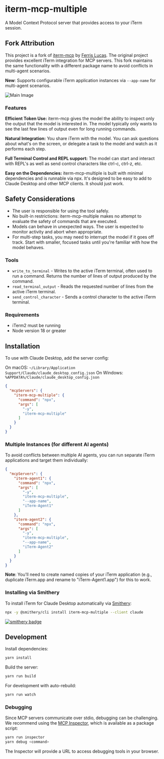 # iterm-mcp-multiple 
A Model Context Protocol server that provides access to your iTerm session.

## Fork Attribution
This project is a fork of [iterm-mcp](https://github.com/ferrislucas/iterm-mcp) by [Ferris Lucas](https://github.com/ferrislucas). The original project provides excellent iTerm integration for MCP servers. This fork maintains the same functionality with a different package name to avoid conflicts in multi-agent scenarios.

**New**: Supports configurable iTerm application instances via `--app-name` for multi-agent scenarios.

![Main Image](.github/images/demo.gif)

### Features

**Efficient Token Use:** iterm-mcp gives the model the ability to inspect only the output that the model is interested in. The model typically only wants to see the last few lines of output even for long running commands. 

**Natural Integration:** You share iTerm with the model. You can ask questions about what's on the screen, or delegate a task to the model and watch as it performs each step.

**Full Terminal Control and REPL support:** The model can start and interact with REPL's as well as send control characters like ctrl-c, ctrl-z, etc.

**Easy on the Dependencies:** iterm-mcp-multiple is built with minimal dependencies and is runnable via npx. It's designed to be easy to add to Claude Desktop and other MCP clients. It should just work.


## Safety Considerations

* The user is responsible for using the tool safely.
* No built-in restrictions: iterm-mcp-multiple makes no attempt to evaluate the safety of commands that are executed.
* Models can behave in unexpected ways. The user is expected to monitor activity and abort when appropriate.
* For multi-step tasks, you may need to interrupt the model if it goes off track. Start with smaller, focused tasks until you're familiar with how the model behaves. 

### Tools
- `write_to_terminal` - Writes to the active iTerm terminal, often used to run a command. Returns the number of lines of output produced by the command.
- `read_terminal_output` - Reads the requested number of lines from the active iTerm terminal.
- `send_control_character` - Sends a control character to the active iTerm terminal.

### Requirements

* iTerm2 must be running
* Node version 18 or greater


## Installation

To use with Claude Desktop, add the server config:

On macOS: `~/Library/Application Support/Claude/claude_desktop_config.json`
On Windows: `%APPDATA%/Claude/claude_desktop_config.json`

```json
{
  "mcpServers": {
    "iterm-mcp-multiple": {
      "command": "npx",
      "args": [
        "-y",
        "iterm-mcp-multiple"
      ]
    }
  }
}
```

### Multiple Instances (for different AI agents)

To avoid conflicts between multiple AI agents, you can run separate iTerm applications and target them individually:

```json
{
  "mcpServers": {
    "iterm-agent1": {
      "command": "npx",
      "args": [
        "-y",
        "iterm-mcp-multiple",
        "--app-name",
        "iTerm-Agent1"
      ]
    },
    "iterm-agent2": {
      "command": "npx",
      "args": [
        "-y", 
        "iterm-mcp-multiple",
        "--app-name",
        "iTerm-Agent2"
      ]
    }
  }
}
```

**Note**: You'll need to create named copies of your iTerm application (e.g., duplicate iTerm.app and rename to "iTerm-Agent1.app") for this to work.

### Installing via Smithery

To install iTerm for Claude Desktop automatically via [Smithery](https://smithery.ai/server/iterm-mcp):

```bash
npx -y @smithery/cli install iterm-mcp-multiple --client claude
```
[![smithery badge](https://smithery.ai/badge/iterm-mcp-multiple)](https://smithery.ai/server/iterm-mcp-multiple)

## Development

Install dependencies:
```bash
yarn install
```

Build the server:
```bash
yarn run build
```

For development with auto-rebuild:
```bash
yarn run watch
```

### Debugging

Since MCP servers communicate over stdio, debugging can be challenging. We recommend using the [MCP Inspector](https://github.com/modelcontextprotocol/inspector), which is available as a package script:

```bash
yarn run inspector
yarn debug <command>
```

The Inspector will provide a URL to access debugging tools in your browser.
